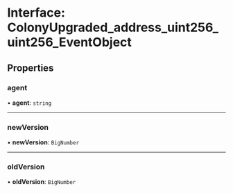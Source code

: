 # Interface: ColonyUpgraded\_address\_uint256\_uint256\_EventObject

## Properties

### agent

• **agent**: `string`

___

### newVersion

• **newVersion**: `BigNumber`

___

### oldVersion

• **oldVersion**: `BigNumber`
